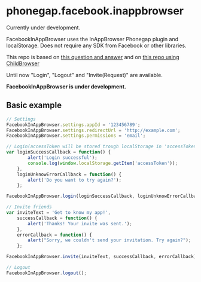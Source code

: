 phonegap.facebook.inappbrowser
==============================

Currently under development.

FacebookInAppBrowser uses the InAppBrowser Phonegap plugin and localStorage. Does not require any SDK from Facebook or other libraries.

This repo is based on [this question and answer](http://stackoverflow.com/questions/16576977/is-there-any-facebook-plugin-for-phonegap-2-7-0) and on [this repo using ChildBrowser](https://github.com/purplecabbage/phonegap-plugins/tree/master/iPhone/ChildBrowser/FBConnectExample)

Until now "Login", "Logout" and "Invite(Request)" are available.

**FacebookInAppBrowser is under development.**

Basic example
-------------

```javascript
// Settings
FacebookInAppBrowser.settings.appId = '123456789';
FacebookInAppBrowser.settings.redirectUrl = 'http://example.com';
FacebookInAppBrowser.settings.permissions = 'email';

// Login(accessToken will be stored trough localStorage in 'accessToken');
var loginSuccessCallback = function() {
		alert('Login successful');
		console.log(window.localStorage.getItem('accessToken'));
	},
	loginUnknowErrorCallback = function() {
		alert('Do you want to try again?');
	};

FacebookInAppBrowser.login(loginSuccessCallback, loginUnknowErrorCallback);

// Invite friends
var inviteText = 'Get to know my app!',
	successCallback = function() {
		alert('Thanks! Your invite was sent.');
	},
	errorCallback = function() {
		alert("Sorry, we couldn't send your invitation. Try again?");
	};

FacebookInAppBrowser.invite(inviteText, successCallback, errorCallback);

// Logout
FacebookInAppBrowser.logout();
```